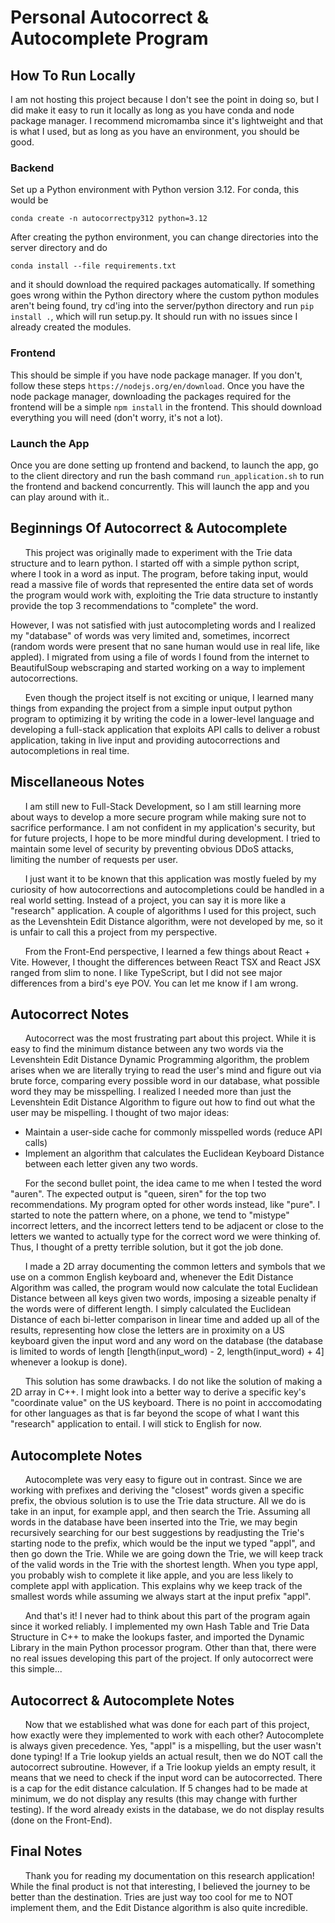 # Personal Autocorrect & Autocomplete Program

## How To Run Locally
I am not hosting this project because I don't see the point in doing so, but I did make it easy 
to run it locally as long as you have conda and node package manager. I recommend micromamba 
since it's lightweight and that is what I used, but as long as you have an environment, you should be good.
### Backend
Set up a Python environment with Python version 3.12. For conda, this would be 
```
conda create -n autocorrectpy312 python=3.12
```
After creating the python environment, you can change directories into the server directory and do 
```
conda install --file requirements.txt
```
and it should download the required packages automatically. If something goes wrong within the Python directory 
where the custom python modules aren't being found, try cd'ing into the server/python directory and run 
`pip install .`, which will run setup.py. It should run with no issues since I already created the modules.
### Frontend
This should be simple if you have node package manager. If you don't, follow these steps
`https://nodejs.org/en/download`. 
Once you have the node package manager, downloading the packages required for the frontend will 
be a simple `npm install` in the frontend. This should download everything you will need (don't worry, 
it's not a lot).
### Launch the App
Once you are done setting up frontend and backend, to launch the app, go to the client directory and 
run the bash command `run_application.sh` to run the frontend and backend concurrently. This will 
launch the app and you can play around with it..

## Beginnings Of Autocorrect & Autocomplete
&nbsp;&nbsp;&nbsp;&nbsp;&nbsp;&nbsp;This project was originally made to experiment with the Trie data structure and to learn python. 
I started off with a simple python script, where I took in a word as input. The program, before 
taking input, would read a massive file of words that represented the entire data set 
of words the program would work with, exploiting the Trie data structure to instantly 
provide the top 3 recommendations to "complete" the word.

 However, I was not satisfied with just autocompleting words and I realized 
my "database" of words was very limited and, sometimes, incorrect (random words were present 
that no sane human would use in real life, like appled). I migrated from using a file of words 
I found from the internet to BeautifulSoup webscraping and started working on a way to implement 
autocorrections.

&nbsp;&nbsp;&nbsp;&nbsp;&nbsp;&nbsp;Even though the project itself is not exciting or unique, I learned many things from expanding 
the project from a simple input output python program to optimizing it by writing the code 
in a lower-level language and developing a full-stack application that exploits API calls 
to deliver a robust application, taking in live input and providing autocorrections and 
autocompletions in real time.

## Miscellaneous Notes
&nbsp;&nbsp;&nbsp;&nbsp;&nbsp;&nbsp;I am still new to Full-Stack Development, so I am still learning more 
about ways to develop a more secure program while making sure not to sacrifice performance. 
I am not confident in my application's security, but for future projects, I hope to 
be more mindful during development. I tried to maintain some level of security by preventing 
obvious DDoS attacks, limiting the number of requests per user. 

&nbsp;&nbsp;&nbsp;&nbsp;&nbsp;&nbsp;I just want it to be known that this application was mostly fueled by my curiosity of 
how autocorrections and autocompletions could be handled in a real world setting. Instead of a 
project, you can say it is more like a "research" application. A couple of algorithms I 
used for this project, such as the Levenshtein Edit Distance algorithm, were not developed 
by me, so it is unfair to call this a project from my perspective.

&nbsp;&nbsp;&nbsp;&nbsp;&nbsp;&nbsp;From the Front-End perspective, I learned a few things about React + Vite. However, I thought 
the differences between React TSX and React JSX ranged from slim to none. I like TypeScript, 
but I did not see major differences from a bird's eye POV. You can let me know if I am wrong.

## Autocorrect Notes
&nbsp;&nbsp;&nbsp;&nbsp;&nbsp;&nbsp;Autocorrect was the most frustrating part about this project. While it is easy to find the 
minimum distance between any two words via the Levenshtein Edit Distance Dynamic Programming 
algorithm, the problem arises when we are literally trying to read the user's mind and figure 
out via brute force, comparing every possible word in our database, what possible word 
they may be misspelling. I realized I needed more than just the Levenshtein Edit Distance 
Algorithm to figure out how to find out what the user may be mispelling. I thought of two 
major ideas:

- Maintain a user-side cache for commonly misspelled words (reduce API calls)
- Implement an algorithm that calculates the Euclidean Keyboard Distance 
  between each letter given any two words.

&nbsp;&nbsp;&nbsp;&nbsp;&nbsp;&nbsp;For the second bullet point, the idea came to me when I 
tested the word "auren". The expected output is "queen, siren" for the top two recommendations. 
My program opted for other words instead, like "pure". I started to note the pattern where, 
on a phone, we tend to "mistype" incorrect letters, and the incorrect letters tend to be 
adjacent or close to the letters we wanted to actually type for the correct word we were 
thinking of. Thus, I thought of a pretty terrible solution, but it got the job done. 

&nbsp;&nbsp;&nbsp;&nbsp;&nbsp;&nbsp;I made a 2D array documenting the common letters and symbols that
we use on a common English keyboard and, whenever the Edit Distance Algorithm was called, 
the program would now calculate the total Euclidean Distance between all keys given two words, 
imposing a sizeable 
penalty if the words were of different length. I simply calculated the Euclidean Distance of 
each bi-letter comparison in linear time and added up all of the results, representing how 
close the letters are in proximity on a US keyboard given the input word and any word on the 
database (the database is limited to words of length [length(input_word) - 2, 
length(input_word) + 4] whenever a lookup is done).

&nbsp;&nbsp;&nbsp;&nbsp;&nbsp;&nbsp;This solution has some drawbacks. I do not like the 
solution of making a 2D array in C++. I might look into a better way to derive a specific key's 
"coordinate value" on the US keyboard. There is no point in acccomodating for other languages 
as that is far beyond the scope of what I want this "research" application to entail. I will 
stick to English for now.

## Autocomplete Notes
&nbsp;&nbsp;&nbsp;&nbsp;&nbsp;&nbsp;Autocomplete was very easy to figure out in contrast. Since 
we are working with prefixes and deriving the "closest" words given a specific prefix, the 
obvious solution is to use the Trie data structure. All we do is take in an input, for example 
appl, and then search the Trie. Assuming all words in the database have been inserted into the 
Trie, we may begin recursively searching for our best suggestions by readjusting the Trie's 
starting node to the prefix, which would be the input we typed "appl", and then go down the 
Trie. While we are going down the Trie, we will keep track of the valid words in the Trie 
with the shortest length. When you type appl, you probably wish to complete it like apple, and 
you are less likely to complete appl with application. This explains why we keep track of the 
smallest words while assuming we always start at the input prefix "appl". 

&nbsp;&nbsp;&nbsp;&nbsp;&nbsp;&nbsp;And that's it! I never had to think about this part of 
the program again since it worked reliably. I implemented my own Hash Table and Trie Data 
Structure in C++ to make the lookups faster, and imported the Dynamic Library in the main 
Python processor program. Other than that, there were no real issues developing this part of 
the project. If only autocorrect were this simple...

## Autocorrect & Autocomplete Notes
&nbsp;&nbsp;&nbsp;&nbsp;&nbsp;&nbsp;Now that we established what was done for each part of this 
project, how exactly were they implemented to work with each other? Autocomplete is always given 
precedence. Yes, "appl" is a mispelling, but the user wasn't done typing! If a Trie lookup 
yields an actual result, then we do NOT call the autocorrect subroutine. However, if a Trie 
lookup yields an empty result, it means that we need to check if the input word can be 
autocorrected. There is a cap for the edit distance calculation. If 5 changes had to be 
made at minimum, we do not display any results (this may change with further testing). If 
the word already exists in the database, we do not display results (done on the Front-End).

## Final Notes
&nbsp;&nbsp;&nbsp;&nbsp;&nbsp;&nbsp;Thank you for reading my documentation on this research 
application! While the final product is not that interesting, I believed the journey to be 
better than the destination. Tries are just way too cool for me to NOT implement them, and 
the Edit Distance algorithm is also quite incredible.
